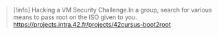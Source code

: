 > [!info] Hacking a VM
> Security Challenge.In a group, search for various means to pass root on the ISO given to you.
> https://projects.intra.42.fr/projects/42cursus-boot2root
